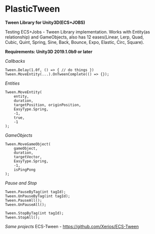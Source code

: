 # PlasticTween
**Tween Library for Unity3D(ECS+JOBS)**


Testing ECS+Jobs - Tween Library implementation.
Works with Entity(as relationship) and GameObjects, also has 12 eases(Linear, Lerp, Quad, Cubic, Quint, Spring, Sine, Back, Bounce, Expo, Elastic, Circ, Square).

**Requirements: Unity3D 2019.1.0b9 or later**


_Callbacks_

````
Tween.Delay(1.0f, () => { // do things })
Tween.MoveEntity(...).OnTweenComplete(() => {});
````

_Entities_

````
Tween.MoveEntity(
    entity, 
    duration,
    targetPosition, originPosition,
    EasyType.Spring, 
    -1, 
    true, 
    -1
);
````

_GameObjects_

````
Tween.MoveGameObject(
    gameObject, 
    duration, 
    targetVector, 
    EasyType.Spring, 
    -1, 
    isPingPong
); 
````

_Pause and Stop_
````
Tween.PauseByTag(int tagId);
Tween.UnPauseByTag(int tagId);
Tween.PauseAll();
Tween.UnPauseAll();

Tween.StopByTag(int tagId);
Tween.StopAll();
````

_Same projects_
ECS-Tween - https://github.com/Xerios/ECS-Tween

